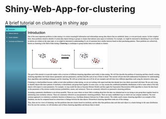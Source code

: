 # Shiny-Web-App-for-clustering
A brief tutorial on clustering in shiny app
![Repo List](dashboard.png)

